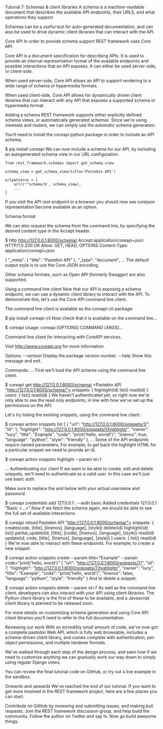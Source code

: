 Tutorial 7: Schemas & client libraries
A schema is a machine-readable document that describes the available API endpoints, their URLS, and what operations they support.

Schemas can be a useful tool for auto-generated documentation, and can also be used to drive dynamic client libraries that can interact with the API.

Core API
In order to provide schema support REST framework uses Core API.

Core API is a document specification for describing APIs. It is used to provide an internal representation format of the available endpoints and possible interactions that an API exposes. It can either be used server-side, or client-side.

When used server-side, Core API allows an API to support rendering to a wide range of schema or hypermedia formats.

When used client-side, Core API allows for dynamically driven client libraries that can interact with any API that exposes a supported schema or hypermedia format.

Adding a schema
REST framework supports either explicitly defined schema views, or automatically generated schemas. Since we're using viewsets and routers, we can simply use the automatic schema generation.

You'll need to install the coreapi python package in order to include an API schema.

$ pip install coreapi
We can now include a schema for our API, by including an autogenerated schema view in our URL configuration.

    from rest_framework.schemas import get_schema_view

    schema_view = get_schema_view(title='Pastebin API')

    urlpatterns = [
        url(r'^schema/$', schema_view),
        ...
    ]
If you visit the API root endpoint in a browser you should now see corejson representation become available as an option.

Schema format

We can also request the schema from the command line, by specifying the desired content type in the Accept header.

$ http http://127.0.0.1:8000/schema/ Accept:application/coreapi+json
HTTP/1.0 200 OK
Allow: GET, HEAD, OPTIONS
Content-Type: application/coreapi+json

{
    "_meta": {
        "title": "Pastebin API"
    },
    "_type": "document",
    ...
The default output style is to use the Core JSON encoding.

Other schema formats, such as Open API (formerly Swagger) are also supported.

Using a command line client
Now that our API is exposing a schema endpoint, we can use a dynamic client library to interact with the API. To demonstrate this, let's use the Core API command line client.

The command line client is available as the coreapi-cli package:

$ pip install coreapi-cli
Now check that it is available on the command line...

$ coreapi
Usage: coreapi [OPTIONS] COMMAND [ARGS]...

  Command line client for interacting with CoreAPI services.

  Visit http://www.coreapi.org for more information.

Options:
  --version  Display the package version number.
  --help     Show this message and exit.

Commands:
...
First we'll load the API schema using the command line client.

$ coreapi get http://127.0.0.1:8000/schema/
<Pastebin API "http://127.0.0.1:8000/schema/">
    snippets: {
        highlight(id)
        list()
        read(id)
    }
    users: {
        list()
        read(id)
    }
We haven't authenticated yet, so right now we're only able to see the read only endpoints, in line with how we've set up the permissions on the API.

Let's try listing the existing snippets, using the command line client:

$ coreapi action snippets list
[
    {
        "url": "http://127.0.0.1:8000/snippets/1/",
        "id": 1,
        "highlight": "http://127.0.0.1:8000/snippets/1/highlight/",
        "owner": "lucy",
        "title": "Example",
        "code": "print('hello, world!')",
        "linenos": true,
        "language": "python",
        "style": "friendly"
    },
    ...
Some of the API endpoints require named parameters. For example, to get back the highlight HTML for a particular snippet we need to provide an id.

$ coreapi action snippets highlight --param id=1
<!DOCTYPE html PUBLIC "-//W3C//DTD HTML 4.01//EN" "http://www.w3.org/TR/html4/strict.dtd">

<html>
<head>
  <title>Example</title>
  ...
Authenticating our client
If we want to be able to create, edit and delete snippets, we'll need to authenticate as a valid user. In this case we'll just use basic auth.

Make sure to replace the <username> and <password> below with your actual username and password.

$ coreapi credentials add 127.0.0.1 <username>:<password> --auth basic
Added credentials
127.0.0.1 "Basic <...>"
Now if we fetch the schema again, we should be able to see the full set of available interactions.

$ coreapi reload
Pastebin API "http://127.0.0.1:8000/schema/">
    snippets: {
        create(code, [title], [linenos], [language], [style])
        delete(id)
        highlight(id)
        list()
        partial_update(id, [title], [code], [linenos], [language], [style])
        read(id)
        update(id, code, [title], [linenos], [language], [style])
    }
    users: {
        list()
        read(id)
    }
We're now able to interact with these endpoints. For example, to create a new snippet:

$ coreapi action snippets create --param title="Example" --param code="print('hello, world')"
{
    "url": "http://127.0.0.1:8000/snippets/7/",
    "id": 7,
    "highlight": "http://127.0.0.1:8000/snippets/7/highlight/",
    "owner": "lucy",
    "title": "Example",
    "code": "print('hello, world')",
    "linenos": false,
    "language": "python",
    "style": "friendly"
}
And to delete a snippet:

$ coreapi action snippets delete --param id=7
As well as the command line client, developers can also interact with your API using client libraries. The Python client library is the first of these to be available, and a Javascript client library is planned to be released soon.

For more details on customizing schema generation and using Core API client libraries you'll need to refer to the full documentation.

Reviewing our work
With an incredibly small amount of code, we've now got a complete pastebin Web API, which is fully web browsable, includes a schema-driven client library, and comes complete with authentication, per-object permissions, and multiple renderer formats.

We've walked through each step of the design process, and seen how if we need to customize anything we can gradually work our way down to simply using regular Django views.

You can review the final tutorial code on GitHub, or try out a live example in the sandbox.

Onwards and upwards
We've reached the end of our tutorial. If you want to get more involved in the REST framework project, here are a few places you can start:

Contribute on GitHub by reviewing and submitting issues, and making pull requests.
Join the REST framework discussion group, and help build the community.
Follow the author on Twitter and say hi.
Now go build awesome things.